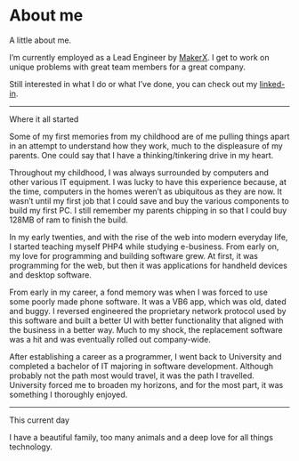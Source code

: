 # About me

A little about me.

I’m currently employed as a Lead Engineer by [MakerX](https://makerx.com.au/). I get to work on unique problems with great team members for a great company.

Still interested in what I do or what I’ve done, you can check out my [linked-in](https://www.linkedin.com/in/wade-baglin-78961254/).

---

Where it all started

Some of my first memories from my childhood are of me pulling things apart in an attempt to understand how they work, much to the displeasure of my parents. One could say that I have a thinking/tinkering drive in my heart.

Throughout my childhood, I was always surrounded by computers and other various IT equipment. I was lucky to have this experience because, at the time, computers in the homes weren’t as ubiquitous as they are now. It wasn’t until my first job that I could save and buy the various components to build my first PC. I still remember my parents chipping in so that I could buy 128MB of ram to finish the build.

In my early twenties, and with the rise of the web into modern everyday life, I started teaching myself PHP4 while studying e-business. From early on, my love for programming and building software grew. At first, it was programming for the web, but then it was applications for handheld devices and desktop software.

From early in my career, a fond memory was when I was forced to use some poorly made phone software. It was a VB6 app, which was old, dated and buggy. I reversed engineered the proprietary network protocol used by this software and built a better UI with better functionality that aligned with the business in a better way. Much to my shock, the replacement software was a hit and was eventually rolled out company-wide.

After establishing a career as a programmer, I went back to University and completed a bachelor of IT majoring in software development. Although probably not the path most would travel, it was the path I travelled. University forced me to broaden my horizons, and for the most part, it was something I thoroughly enjoyed.

---

This current day

I have a beautiful family, too many animals and a deep love for all things technology.
